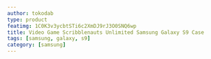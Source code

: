 ```yaml
---
author: tokodab
type: product
featimg: 1C0K3v3ycbtSTi6c2XmDJ9rJ3O0SNQ6wp
title: Video Game Scribblenauts Unlimited Samsung Galaxy S9 Case
tags: [samsung, galaxy, s9]
category: [samsung]
---
```

